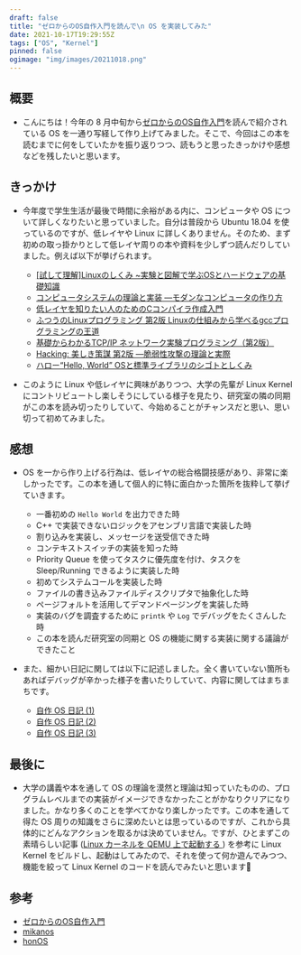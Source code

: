 ```yaml
---
draft: false
title: "ゼロからのOS自作入門を読んで\n OS を実装してみた"
date: 2021-10-17T19:29:55Z
tags: ["OS", "Kernel"]
pinned: false
ogimage: "img/images/20211018.png"
---
```


## 概要

- こんにちは！今年の 8 月中旬から[ゼロからのOS自作入門](https://www.amazon.co.jp/%E3%82%BC%E3%83%AD%E3%81%8B%E3%82%89%E3%81%AEOS%E8%87%AA%E4%BD%9C%E5%85%A5%E9%96%80-%E5%86%85%E7%94%B0-%E5%85%AC%E5%A4%AA/dp/4839975868)を読んで紹介されている OS を一通り写経して作り上げてみました。そこで、今回はこの本を読むまでに何をしていたかを振り返りつつ、読もうと思ったきっかけや感想などを残したいと思います。

## きっかけ

- 今年度で学生生活が最後で時間に余裕がある内に、コンピュータや OS について詳しくなりたいと思っていました。自分は普段から Ubuntu 18.04 を使っているのですが、低レイヤや Linux に詳しくありません。そのため、まず初めの取っ掛かりとして低レイヤ周りの本や資料を少しずつ読んだりしていました。例えば以下が挙げられます。

  - [[試して理解]Linuxのしくみ ~実験と図解で学ぶOSとハードウェアの基礎知識](https://www.amazon.co.jp/%E8%A9%A6%E3%81%97%E3%81%A6%E7%90%86%E8%A7%A3-Linux%E3%81%AE%E3%81%97%E3%81%8F%E3%81%BF-%E5%AE%9F%E9%A8%93%E3%81%A8%E5%9B%B3%E8%A7%A3%E3%81%A7%E5%AD%A6%E3%81%B6OS%E3%81%A8%E3%83%8F%E3%83%BC%E3%83%89%E3%82%A6%E3%82%A7%E3%82%A2%E3%81%AE%E5%9F%BA%E7%A4%8E%E7%9F%A5%E8%AD%98-%E6%AD%A6%E5%86%85-%E8%A6%9A/dp/477419607X)
  - [コンピュータシステムの理論と実装 ―モダンなコンピュータの作り方](https://www.amazon.co.jp/%E3%82%B3%E3%83%B3%E3%83%94%E3%83%A5%E3%83%BC%E3%82%BF%E3%82%B7%E3%82%B9%E3%83%86%E3%83%A0%E3%81%AE%E7%90%86%E8%AB%96%E3%81%A8%E5%AE%9F%E8%A3%85-%E2%80%95%E3%83%A2%E3%83%80%E3%83%B3%E3%81%AA%E3%82%B3%E3%83%B3%E3%83%94%E3%83%A5%E3%83%BC%E3%82%BF%E3%81%AE%E4%BD%9C%E3%82%8A%E6%96%B9-Noam-Nisan/dp/4873117127)
  - [低レイヤを知りたい人のためのCコンパイラ作成入門](https://www.sigbus.info/compilerbook)
  - [ふつうのLinuxプログラミング 第2版 Linuxの仕組みから学べるgccプログラミングの王道](https://www.amazon.co.jp/%E3%81%B5%E3%81%A4%E3%81%86%E3%81%AELinux%E3%83%97%E3%83%AD%E3%82%B0%E3%83%A9%E3%83%9F%E3%83%B3%E3%82%B0-%E7%AC%AC2%E7%89%88-Linux%E3%81%AE%E4%BB%95%E7%B5%84%E3%81%BF%E3%81%8B%E3%82%89%E5%AD%A6%E3%81%B9%E3%82%8Bgcc%E3%83%97%E3%83%AD%E3%82%B0%E3%83%A9%E3%83%9F%E3%83%B3%E3%82%B0%E3%81%AE%E7%8E%8B%E9%81%93-%E9%9D%92%E6%9C%A8-%E5%B3%B0%E9%83%8E/dp/4797386479)
  - [基礎からわかるTCP/IP ネットワーク実験プログラミング（第2版）](https://www.ohmsha.co.jp/book/9784274065842/)
  - [Hacking: 美しき策謀 第2版 ―脆弱性攻撃の理論と実際](https://www.amazon.co.jp/Hacking-%E7%BE%8E%E3%81%97%E3%81%8D%E7%AD%96%E8%AC%80-%E2%80%95%E8%84%86%E5%BC%B1%E6%80%A7%E6%94%BB%E6%92%83%E3%81%AE%E7%90%86%E8%AB%96%E3%81%A8%E5%AE%9F%E9%9A%9B-Jon-Erickson/dp/4873115140)
  - [ハロー“Hello, World” OSと標準ライブラリのシゴトとしくみ](https://www.amazon.co.jp/%E3%83%8F%E3%83%AD%E3%83%BC%E2%80%9CHello-World%E2%80%9D-OS%E3%81%A8%E6%A8%99%E6%BA%96%E3%83%A9%E3%82%A4%E3%83%96%E3%83%A9%E3%83%AA%E3%81%AE%E3%82%B7%E3%82%B4%E3%83%88%E3%81%A8%E3%81%97%E3%81%8F%E3%81%BF-%E5%9D%82%E4%BA%95%E5%BC%98%E4%BA%AE-ebook/dp/B01GH9AM8C)

- このように Linux や低レイヤに興味がありつつ、大学の先輩が Linux Kernel にコントリビュートし楽しそうにしている様子を見たり、研究室の隣の同期がこの本を読み切ったりしていて、今始めることがチャンスだと思い、思い切って初めてみました。

## 感想

- OS を一から作り上げる行為は、低レイヤの総合格闘技感があり、非常に楽しかったです。この本を通して個人的に特に面白かった箇所を抜粋して挙げていきます。
  - 一番初めの `Hello World` を出力できた時
  - C++ で実装できないロジックをアセンブリ言語で実装した時
  - 割り込みを実装し、メッセージを送受信できた時
  - コンテキストスイッチの実装を知った時
  - Priority Queue を使ってタスクに優先度を付け、タスクを Sleep/Running できるように実装した時
  - 初めてシステムコールを実装した時
  - ファイルの書き込みファイルディスクリプタで抽象化した時
  - ページフォルトを活用してデマンドページングを実装した時
  - 実装のバグを調査するために `printk` や `Log` でデバッグをたくさんした時
  - この本を読んだ研究室の同期と OS の機能に関する実装に関する議論ができたこと

- また、細かい日記に関しては以下に記述しました。全く書いていない箇所もあればデバッグが辛かった様子を書いたりしていて、内容に関してはまちまちです。

  - [自作 OS 日記 (1)](https://hakiwata.jp/post/20210830/)
  - [自作 OS 日記 (2)](https://hakiwata.jp/post/20210831/)
  - [自作 OS 日記 (3)](https://hakiwata.jp/post/20210901/)

## 最後に

- 大学の講義や本を通して OS の理論を漠然と理論は知っていたものの、プログラムレベルまでの実装がイメージできなかったことがかなりクリアになりました。かなり多くのことを学べてかなり楽しかったです。この本を通して得た OS 周りの知識をさらに深めたいとは思っているのですが、これから具体的にどんなアクションを取るかは決めていません。ですが、ひとまずこの素晴らしい記事 ([Linux カーネルを QEMU 上で起動する ](https://kuniyu.jp/ja/blog/2/)) を参考に Linux Kernel をビルドし、起動はしてみたので、それを使って何か遊んでみつつ、機能を絞って Linux Kernel のコードを読んでみたいと思います🤞

## 参考

- [ゼロからのOS自作入門](https://www.amazon.co.jp/%E3%82%BC%E3%83%AD%E3%81%8B%E3%82%89%E3%81%AEOS%E8%87%AA%E4%BD%9C%E5%85%A5%E9%96%80-%E5%86%85%E7%94%B0-%E5%85%AC%E5%A4%AA/dp/4839975868)
- [mikanos](https://github.com/uchan-nos/mikanos)
- [honOS](https://github.com/dilmnqvovpnmlib/honOS)
